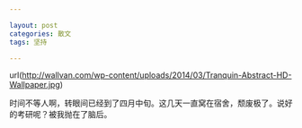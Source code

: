 ```yaml
---

layout: post
categories: 散文
tags: 坚持

---
```

url(http://wallvan.com/wp-content/uploads/2014/03/Tranquin-Abstract-HD-Wallpaper.jpg)

时间不等人啊，转眼间已经到了四月中旬。这几天一直窝在宿舍，颓废极了。说好的考研呢？被我抛在了脑后。
